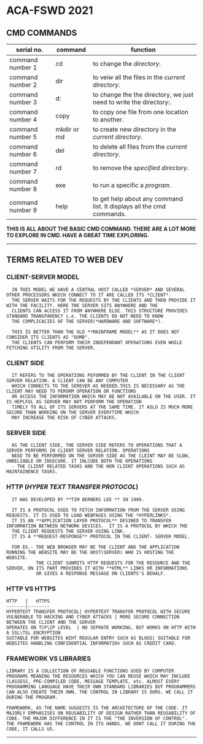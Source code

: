 # ACA-FSWD 2021

## CMD COMMANDS
  serial no.      | command | function
  ----------------|---------|-------------
 command number 1| cd | to change the *directory*.
 command number 2| dir| to veiw all the files in the *current directory*.
 command number 3| d: | to change the the directory, we just need to write the directory:.
 command number 4| copy | to copy one file from one location to another.
 command number 5| mkdir or md | to create new directory in the *current directory*.
 command number 6| del | to delete all files from the *current directory*.
 command number 7| rd | to remove the *specified directory*.
 command number 8| exe | to run a specific a *program*.
 command number 9| help | to get help about any command list. It displays all the cmd commands.

**THIS IS ALL ABOUT THE BASIC CMD COMMAND. THERE ARE A LOT MORE TO EXPLORE IN CMD. HAVE A GREAT TIME EXPLORING.**

-----------------------------------------------------------------------------------------------------------------------------------------------

## TERMS RELATED TO WEB DEV

### CLIENT-SERVER MODEL
      IN THIS MODEL WE HAVE A CENTRAL HOST CALLED *SERVER* AND SEVERAL OTHER PROCESSORS WHICH CONNECT TO IT ARE CALLED ITS *CLIENT*.
      THE SERVER WAITS FOR THE REQUESTS BY THE CLIENTS AND THEN PROVIDE IT WITH THE FACILITY. HERE THE SERVER SITS ANYWHERE AND THE
      CLIENTS CAN ACCESS IT FROM ANYWHERE ELSE. THIS STRUCTURE PROVIDES STANDARD TRANSPARENCY i.e. THE CLIENTS DO NOT NEED TO KNOW
      THE COMPLICACIES OF THE SERVER(*HARDWARE AND SOFTWARE*).

      THIS IS BETTER THAN THE OLD **MAINFRAME MODEL** AS IT DOES NOT CONSIDER ITS CLIENTS AS "DUMB".
      THE CLIENTS CAN PERFORM THEIR INDEPENDANT OPERATIONS EVEN WHILE FETCHING UTILITY FROM THE SERVER.

### CLIENT SIDE
      IT REFERS TO THE OPERATIONS PEFORMED BY THE CLIENT IN THE CLIENT SERVER RELATION. A CLIENT CAN BE ANY COMPUTER 
      WHICH CONNECTS TO THE SEREVER AS NEEDED.THIS IS NECESSARY AS THE CLIENT MAY NEED TO PERORM OPERATION OR FUNCTIONS
      OR ACCESS THE INFORMATION WHICH MAY BE NOT AVAILABLE ON THE USER. IT IS HEPLFUL AS SERVER MAY NOT PERFORM THE OPERATION
      TIMELY TO ALL OF ITS SERVERS AT THE SAME TIME. IT ASLO IS MUCH MORE SECURE THAN WORKING ON THE SERVER EVERYTIME WHICH 
      MAY INCREASE THE RISK OF CYBER ATTACKS.

### SERVER SIDE
      AS THE CLIENT SIDE, THE SERVER SIDE REFERS TO OPERATIONS THAT A SERVER PERFORMS IN CLIENT SERVER RELATION. OPERATIONS 
      NEED TO BE PERFORMED ON THE SERVER SIDE AS THE CLEINT MAY BE SLOW, UNRELIABLE OR INSECURE. IT INLCUDE BOTH THE OPERATIONS
      - THE CLIENT RELATED TASKS AND THE NON CLIENT OPERATIONS SUCH AS MAINTAINENCE TASKS.

### HTTP (*HYPER TEXT TRANSFER PROTOCOL*)
      IT WAS DEVELOPED BY **TIM BERNERS LEE ** IN 1989.
      
      IT IS A PROTOCOL USED TO FETCH INFORMATION FROM THE SERVER USING REQUESTS. IT IS USED TO LOAD WEBPAGES USING THE *HYPERLINKS*.
      IT IS AN **APPLICATION LAYER PROTOCOL** DESINED TO TRANSFER INFORMATION BETWEEN NETWORK DEVICES.  IT IS A PROTOCOL BY WHICH THE 
      THE CLIENT REQUESTS THE SERVER USING LINK.
      IT IS A **REQUEST-RESPONSE** PROTOCOL IN THE CLIENT- SERVER MODEL. 

      FOR EG.- THE WEB BROWSER MAY BE THE CLIENT AND THE APPLICATION RUNNING THE WEBSITE MAY BE THE HOST(SERVER) WHO IS HOSTING THE WEBSITE.
               THE CLIENT SUNMITS HTTP REQUESTS FOR THE RESOURCE AND THE SERVER, ON ITS PART PROVIDES IT WITH **HTML** LINKS OR INFORMATIONS 
               OR GIVES A RESPONSE MESSAGE ON CLIENTS'S BEHALF.

### HTTP VS HTTPS
      
    HTTP   |   HTTPS
    -------|--------
    HYPERTEXT TRANSFER PROTOCOL| HYPERTEXT TRANSFER PROTOCOL WITH SECURE
    VULNERABLE TO HACKING AND CYBER ATTACKS | MORE SECURE CONNECTION BETWEEN THE CLIENT AND THE SERVER
    OPERATES ON TCP\IP LEVEL  | NO SEPRATE WORKING, BUT WORKS ON HTTP WITH A SSL\TSL ENCRYPTION
    SUITABLE FOR WEBSITES WIHT REGULAR ENTRY SUCH AS BLOGS| SUITABLE FOR WEBSITES HANDLING CONFIDENTIAL INFORMATIOn SUCH AS CREDIT CARD.

### FRAMEWORK VS LIBRARIES
    
    LIBRARY IS A COLLECTION OF REUSABLE FUNCTIONS USED BY COMPUTER PROGRAMS MEANING THE RESOURCES WHICH YOU CAN REUSE WHICH MAY INCLUDE CLASSESS, PRE-COMPILED CODE, MESSAGE TEMPLATE, etc. ALMOST EVERY PROGRAMMING LANGUAGE HAVE THEIR OWN STANDARD LIBRARIES BUT PROGRAMMERS CAN ALSO CREATE THEIR OWN. THE CONTROL IN LIBRARY IS OURS. WE CALL IT DURING THE PROGRAM.

    FRAMEWORK, AS THE NAME SUGGESTS IS THE ARCHITECTURE OF THE CODE. IT MAJORLY EMPHASISES ON REUSABILITY OF DESIGN RATHER THAN REUSABILITY OF CODE. THE MAJOR DIFFERENCE IN IT IS THE "THE INVERSION OF CONTROL". THE FRAMEWORK HAS THE CONTROL IN ITS HANDS. WE DONT CALL IT DURING THE CODE, IT CALLS US.

  

  ---------------------------------------------------------------------------------------------------------------------------------------------